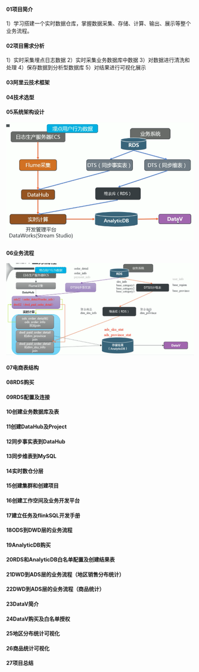 #### 01项目简介

1）学习搭建一个实时数据仓库，掌握数据采集、存储、计算、输出、展示等整个业务流程。


#### 02项目需求分析

1）实时采集埋点日志数据
2）实时采集业务数据库中数据
3）对数据进行清洗和处理
4）保存数据到分析型数据库
5）对结果进行可视化展示


#### 03阿里云技术框架




#### 04技术选型




#### 05系统架构设计

![](dw/flink_architect.png)


#### 06业务流程

![](dw/flink_busi.png)


#### 07电商表结构




#### 08RDS购买




#### 09RDS配置及连接




#### 10创建业务数据库及表




#### 11创建DataHub及Project




#### 12同步事实表到DataHub




#### 13同步维表到MySQL




#### 14实时数仓分层




#### 15创建集群和创建项目




#### 16创建工作空间及业务开发平台




#### 17建立任务及flinkSQL开发手册




#### 18ODS到DWD层的业务流程




#### 19AnalyticDB购买




#### 20RDS和AnalyticDB白名单配置及创建结果表




#### 21DWD到ADS层的业务流程（地区销售分布统计）




#### 22DWD到ADS层的业务流程（商品统计）




#### 23DataV简介




#### 24DataV购买及白名单授权




#### 25地区分布统计可视化




#### 26商品统计可视化




#### 27项目总结




